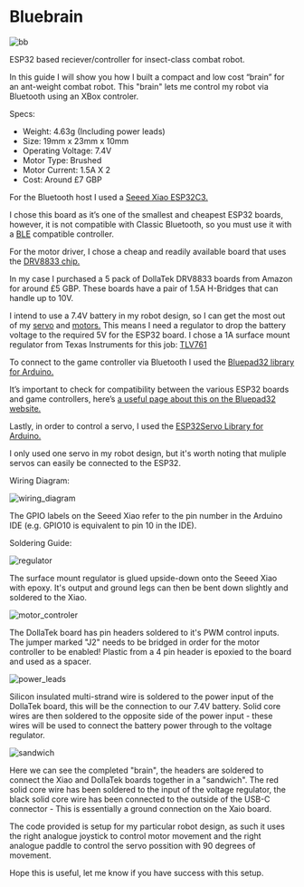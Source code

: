 # Bluebrain

![bb](https://github.com/user-attachments/assets/3658e646-d5ac-4ee3-abab-b1aa27923d45)

ESP32 based reciever/controller for insect-class combat robot.

In this guide I will show you how I built a compact and low cost “brain” for an ant-weight combat robot. This "brain" lets me control my robot via Bluetooth using an XBox controler.

Specs:

* Weight: 4.63g (Including power leads)
* Size: 19mm x 23mm x 10mm
* Operating Voltage: 7.4V
* Motor Type: Brushed
* Motor Current: 1.5A X 2
* Cost: Around £7 GBP

For the Bluetooth host I used a [Seeed Xiao ESP32C3.](https://wiki.seeedstudio.com/XIAO_ESP32C3_Getting_Started/)

I chose this board as it’s one of the smallest and cheapest ESP32 boards, however, it is not compatible with Classic Bluetooth, so you must use it with a [BLE](https://en.wikipedia.org/wiki/Bluetooth_Low_Energy) compatible controller.

For the motor driver, I chose a cheap and readily available board that uses the [DRV8833 chip.](https://www.ti.com/lit/ds/symlink/drv8833.pdf?ts=1744879168976&ref_url=https%253A%252F%252Fwww.google.com%252F)

In my case I purchased a 5 pack of DollaTek DRV8833 boards from Amazon for around £5 GBP. These boards have a pair of 1.5A H-Bridges that can handle up to 10V.

I intend to use a 7.4V battery in my robot design, so I can get the most out of my [servo](https://shop.bristolbotbuilders.com/product/servo/) and [motors.](https://shop.bristolbotbuilders.com/product/n10/) This means I need a regulator to drop the battery voltage to the required 5V for the ESP32 board. I chose a 1A surface mount regulator from Texas Instruments for this job: [TLV761](https://www.ti.com/lit/ds/symlink/tlv761.pdf?ts=1744875819716&ref_url=https%253A%252F%252Fwww.mouser.de%252F)

To connect to the game controller via Bluetooth I used the [Bluepad32 library for Arduino.](https://bluepad32.readthedocs.io/en/latest/)

It’s important to check for compatibility between the various ESP32 boards and game controllers, here’s [a useful page about this on the Bluepad32 website.](https://bluepad32.readthedocs.io/en/latest/supported_gamepads/)

Lastly, in order to control a servo, I used the [ESP32Servo Library for Arduino.](https://docs.arduino.cc/libraries/esp32servo/)

I only used one servo in my robot design, but it's worth noting that muliple servos can easily be connected to the ESP32.

Wiring Diagram:

![wiring_diagram](https://github.com/user-attachments/assets/29a46df0-f8c6-463e-b914-6bbae29d0d50)

The GPIO labels on the Seeed Xiao refer to the pin number in the Arduino IDE (e.g. GPIO10 is equivalent to pin 10 in the IDE).

Soldering Guide:

![regulator](https://github.com/user-attachments/assets/247bf1c8-e5b7-4605-bee2-b767e5aef9ed)

The surface mount regulator is glued upside-down onto the Seeed Xiao with epoxy. It's output and ground legs can then be bent down slightly and soldered to the Xiao.

![motor_controler](https://github.com/user-attachments/assets/f56de254-1fdb-48e3-8fae-282d3bd18396)

The DollaTek board has pin headers soldered to it's PWM control inputs. The jumper marked "J2" needs to be bridged in order for the motor controller to be enabled!
Plastic from a 4 pin header is epoxied to the board and used as a spacer.

![power_leads](https://github.com/user-attachments/assets/977258ee-c5d6-43e3-975d-5fe33fd15e89)

Silicon insulated multi-strand wire is soldered to the power input of the DollaTek board, this will be the connection to our 7.4V battery. Solid core wires are then soldered to the opposite side of the power input - these wires will be used to connect the battery power through to the voltage regulator.

![sandwich](https://github.com/user-attachments/assets/631930cb-3018-43ff-8106-0d52f199c941)

Here we can see the completed "brain", the headers are soldered to connect the Xiao and DollaTek boards together in a "sandwich". The red solid core wire has been soldered to the input of the voltage regulator, the black solid core wire has been connected to the outside of the USB-C connector - This is essentially a ground connection on the Xaio board.

The code provided is setup for my particular robot design, as such it uses the right analogue joystick to control motor movement and the right analogue paddle to control the servo possition with 90 degrees of movement.

Hope this is useful, let me know if you have success with this setup.






